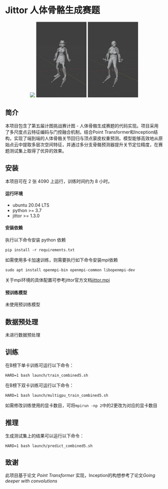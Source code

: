 # Jittor 人体骨骼生成赛题

<p align="center">
  <img src="example1.gif" width="32%" />
  <img src="example2.gif" width="32%" />
  <img src="example3.gif" width="32%" />
</p>

## 简介

本项目包含了第五届计图挑战赛计图 - 人体骨骼生成赛题的代码实现。项目采用了多尺度点云特征编码与门控融合机制，结合Point Transformer和Inception结构，实现了端到端的人体骨骼关节回归与顶点蒙皮权重预测。模型能够高效地从原始点云中提取多层次空间特征，并通过多分支骨骼预测器提升关节定位精度，在赛题测试集上取得了优异的效果。

## 安装 

本项目可在 2 张 4090 上运行，训练时间约为 8 小时。

#### 运行环境
- ubuntu 20.04 LTS
- python >= 3.7
- jittor >= 1.3.0

#### 安装依赖
执行以下命令安装 python 依赖
```
pip install -r requirements.txt
```

如需使用多卡加速训练，则需要执行如下命令安装mpi依赖

```
sudo apt install openmpi-bin openmpi-common libopenmpi-dev
```

关于mpi环境的具体配置可参考jittor官方文档[jittor.mpi](https://cg.cs.tsinghua.edu.cn/jittor/assets/docs/jittor.mpi.html)

#### 预训练模型

未使用预训练模型

## 数据预处理

未进行数据预处理

## 训练


在B榜下单卡训练可运行以下命令：

```
HARD=1 bash launch/train_combined5.sh
```

在B榜下双卡训练可运行以下命令：

```
HARD=1 bash launch/multigpu_train_combined5.sh
```

如需修改训练使用的显卡数目，可将`mpirun -np 2`中的2更改为对应的显卡数目

## 推理

生成测试集上的结果可以运行以下命令：

```
HARD=1 bash launch/predict_combined5.sh
```

## 致谢

此项目基于论文 *Point Transformer* 实现，Inception的构想参考了论文*Going deeper with convolutions*
